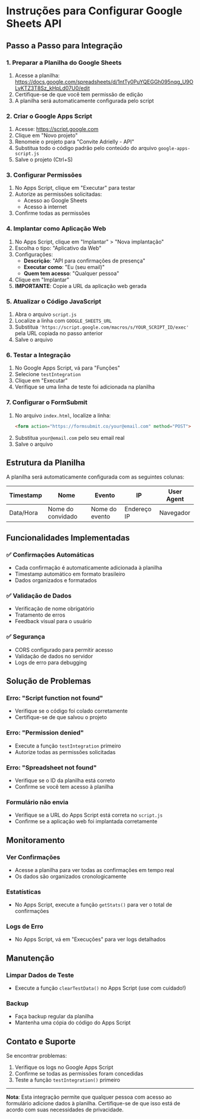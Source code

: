 # Instruções para Configurar Google Sheets API

## Passo a Passo para Integração

### 1. Preparar a Planilha do Google Sheets

1. Acesse a planilha: https://docs.google.com/spreadsheets/d/1ntTy0PuYQEGGh095nqg_U9OLyKTZ3T8Sz_kHpLd07U0/edit
2. Certifique-se de que você tem permissão de edição
3. A planilha será automaticamente configurada pelo script

### 2. Criar o Google Apps Script

1. Acesse: https://script.google.com
2. Clique em "Novo projeto"
3. Renomeie o projeto para "Convite Adrielly - API"
4. Substitua todo o código padrão pelo conteúdo do arquivo `google-apps-script.js`
5. Salve o projeto (Ctrl+S)

### 3. Configurar Permissões

1. No Apps Script, clique em "Executar" para testar
2. Autorize as permissões solicitadas:
   - Acesso ao Google Sheets
   - Acesso à internet
3. Confirme todas as permissões

### 4. Implantar como Aplicação Web

1. No Apps Script, clique em "Implantar" > "Nova implantação"
2. Escolha o tipo: "Aplicativo da Web"
3. Configurações:
   - **Descrição**: "API para confirmações de presença"
   - **Executar como**: "Eu (seu email)"
   - **Quem tem acesso**: "Qualquer pessoa"
4. Clique em "Implantar"
5. **IMPORTANTE**: Copie a URL da aplicação web gerada

### 5. Atualizar o Código JavaScript

1. Abra o arquivo `script.js`
2. Localize a linha com `GOOGLE_SHEETS_URL`
3. Substitua `'https://script.google.com/macros/s/YOUR_SCRIPT_ID/exec'` pela URL copiada no passo anterior
4. Salve o arquivo

### 6. Testar a Integração

1. No Google Apps Script, vá para "Funções"
2. Selecione `testIntegration`
3. Clique em "Executar"
4. Verifique se uma linha de teste foi adicionada na planilha

### 7. Configurar o FormSubmit

1. No arquivo `index.html`, localize a linha:
   ```html
   <form action="https://formsubmit.co/your@email.com" method="POST">
   ```
2. Substitua `your@email.com` pelo seu email real
3. Salve o arquivo

## Estrutura da Planilha

A planilha será automaticamente configurada com as seguintes colunas:

| Timestamp | Nome | Evento | IP | User Agent |
|-----------|------|--------|----|-----------| 
| Data/Hora | Nome do convidado | Nome do evento | Endereço IP | Navegador |

## Funcionalidades Implementadas

### ✅ Confirmações Automáticas
- Cada confirmação é automaticamente adicionada à planilha
- Timestamp automático em formato brasileiro
- Dados organizados e formatados

### ✅ Validação de Dados
- Verificação de nome obrigatório
- Tratamento de erros
- Feedback visual para o usuário

### ✅ Segurança
- CORS configurado para permitir acesso
- Validação de dados no servidor
- Logs de erro para debugging

## Solução de Problemas

### Erro: "Script function not found"
- Verifique se o código foi colado corretamente
- Certifique-se de que salvou o projeto

### Erro: "Permission denied"
- Execute a função `testIntegration` primeiro
- Autorize todas as permissões solicitadas

### Erro: "Spreadsheet not found"
- Verifique se o ID da planilha está correto
- Confirme se você tem acesso à planilha

### Formulário não envia
- Verifique se a URL do Apps Script está correta no `script.js`
- Confirme se a aplicação web foi implantada corretamente

## Monitoramento

### Ver Confirmações
- Acesse a planilha para ver todas as confirmações em tempo real
- Os dados são organizados cronologicamente

### Estatísticas
- No Apps Script, execute a função `getStats()` para ver o total de confirmações

### Logs de Erro
- No Apps Script, vá em "Execuções" para ver logs detalhados

## Manutenção

### Limpar Dados de Teste
- Execute a função `clearTestData()` no Apps Script (use com cuidado!)

### Backup
- Faça backup regular da planilha
- Mantenha uma cópia do código do Apps Script

## Contato e Suporte

Se encontrar problemas:
1. Verifique os logs no Google Apps Script
2. Confirme se todas as permissões foram concedidas
3. Teste a função `testIntegration()` primeiro

---

**Nota**: Esta integração permite que qualquer pessoa com acesso ao formulário adicione dados à planilha. Certifique-se de que isso está de acordo com suas necessidades de privacidade.

